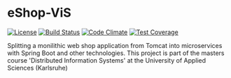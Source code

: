 # eShop-ViS
[![License][license img]][license] [![Build Status][travis branch img]][travis status] [![Code Climate][code climate img]][code climate] [![Test Coverage][test coverage img]][test coverage]

Splitting a monilithic web shop application from Tomcat into microservices with Spring Boot and other technologies. This project is part of the masters course 'Distributed Information Systems' at the University of Applied Sciences (Karlsruhe)

[license]:LICENSE
[license img]:https://img.shields.io/badge/License-Apache%202-blue.svg

[travis status]:https://travis-ci.org/Am3o/eShop
[travis branch img]:https://travis-ci.org/Am3o/eShop.svg?branch=dev

[code climate]:https://codeclimate.com/github/Am3o/eShop
[code climate img]:https://codeclimate.com/github/Am3o/eShop/badges/gpa.svg

[test coverage]:https://codeclimate.com/github/Am3o/eShop/coverage
[test coverage img]:https://codeclimate.com/github/Am3o/eShop/badges/coverage.svg
